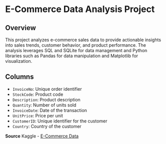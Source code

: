 # E-Commerce Data Analysis Project

## Overview

This project analyzes e-commerce sales data to provide actionable insights into sales trends, customer behavior, and product performance. The analysis leverages SQL and SQLite for data management and Python libraries such as Pandas for data manipulation and Matplotlib for visualization.

## Columns
- `InvoiceNo`: Unique order identifier
- `StockCode`: Product code
- `Description`: Product description
- `Quantity`: Number of units sold
- `InvoiceDate`: Date of the transaction
- `UnitPrice`: Price per unit
- `CustomerID`: Unique identifier for the customer
- `Country`: Country of the customer

**Source**
Kaggle - [E-Commerce Data](https://www.kaggle.com/datasets/carrie1/ecommerce-data)
